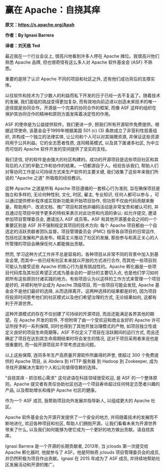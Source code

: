 # 赢在 Apache：自挠其痒

**原文：https://s.apache.org/Apah**

**作者：By Ignasi Barrera**

**译者：刘天栋 Ted**

最近我在一个行业会议上, 很高兴地看到许多人停在 Apache 摊位。我很高兴他们熟悉 Apache 品牌, 但也很奇怪有这么多人对 Apache 软件基金会 (ASF) 不熟悉。

重要的是除了认识 Apache 不同的项目和社区之外, 还有他们成功背后的支撑实体。

以往软件和技术为了少数人的利益而私下开发的日子已经一去不复返了。随着技术的发展, 我们面临的挑战变得更加复杂, 而有效地向前迈进以创造未来技术的唯一途径就是协同合作。开源是一个完美的协同合作的框架, 而像 ASF 这样的组织在保护其协同合作的精神和原则方面发挥着决定性的作用。

ASF 的使命是为公益提供软件。我们更进一步, 把我们所有开源软件免费提供。根据这项使命, 该基金会于1999年根据美国 501 (c) (3) 条款成立了非营利性慈善组织, 并构成一个独立的法律实体, 让公司和个人可以对其捐赠资源, 并保证这些资源将用于公共利益。它的全志愿者性质, 连同精英模式, 以及其下属诸多社区, 为中立而可信的 Apache 软件开发的空间提供了坚实的支柱。

我们坚信, 好的软件是由强大的社区构建的。成功的开源项目是这些项目社区和其背后的人们的辛勤工作和协作的结果。一切都源自于人。经验告诉我们, 帮助人们对等协同工作是以可持续方式来生产软件的主要关键, 我们收集了这些年来我们所说的 "Apache 之道" 所吸取的经验教训。

这种 Apache 之道是所有 Apache 项目遵循的一套核心行为准则, 旨在确保项目是独立和多样的, 无论何种性别, 文化, 时区, 雇主, 专业知识, 任何人都可以参与 。可以通过提供修补程序或实现新功能来开始项目协作, 但功劳不仅由代码贡献来衡量。帮助用户、改进文档、推广项目和其他非编码活动是非常宝贵和被认可的, 并且通过在项目中授予更多的特权来表示对此功劳和内涵的承认: 如允许提交, 邀请参加项目管理委员会, 邀请加入 ASF 成员等。ASF 和其他开源基金会之间的一个重要区别是 ASF 并不强制规定其项目的技术方向: 每个 Apache 项目都由一个自选定的活跃贡献者团队监督。项目管理委员会 (PMC) 指导各自项目的日常运作, 包括社区发展和产品发布。精英主义推动了社区的发展, 那些参与和真正关心的人所管理的项目会确保任何人都能做出贡献。

然而, 学习这种方式工作并不总是容易的。各种项目从非常不同的背景中加入到基金会里, 而其中一些已经有社区本来就以开放的方式进行合作, 而其他一些项目则可能认为接受这些 Apache 的核心行为是有挑战性的。Apache 孵化器是一些项目代码库及其社区希望正式成为基金会的一部分的主要切入点, 也是他们学习如何把所有这些原则付诸实践的地方。有些项目认为以这样的工作方式来管理一个项目是好的, 并顺利地毕业成为 Apache 顶级项目, 而一些项目可能会发现, Apache 基金会不是他们最好的选择, 从而选择离开。这两种选择的结果都是好的, 因为项目将投资时间思考他们的社区模式以及他们希望治理的方式, 无论结果如何, 这都有利于开源世界。

这种开源模式的存在不仅创建了可持续的开源项目, 而且还能满足各界其他的期望。在 Apache 开发的软件, 不但附带了由一个受欢迎和商业友好的 Apache 许可证所授予的一系列保障, 同时也得到了其他开放治理模式的产物, 如项目独立性或定义良好的项目生命周期等。ASF 不仅定义了项目在活跃期间的运行方式, 而且还确定了项目在达到其生命周期结束时将会发生的情况, 这对于项目采用者来说也是很重要的, 而一般开源项目并不常考虑这些问题。

以上这些保障, 连同多年生产高质量开源软件所赢得的声誉, 使超过 300 个免费提供的 Apache 项目, 从 Abdera 到 HTTP 服务器 到 Hadoop 到 Zookeeper, 成为寻找开源解决方案的个人和公司值得信赖的选择。

"自挠其痒 - 抓住核心需求" 这句谚语在科技领域很受欢迎, 是 ASF 的一个整体原则。Apache 提交者有责任协助社区创造一个项目寿命超过任何特定志愿者兴趣的产品, 以及帮助增长和维护 Apache 社区的健康。

作为一个 ASF 成员, 我帮助项目向外发展并指导新人, 以组成更大的 Apache 社区。

Apache 软件基金会为开源开发提供了一个安全的地方, 并将随着技术的发展而不断地进化, 欢迎各种项目和社区, 帮助人们拥抱开源。让我们看看未来为开源世界带来了什么, 以及我们如何能够为使它成为一个更好的地方做出贡献。请自挠其痒。

Ignasi Barrera 是一个开源的长期贡献者, 2013年, 当 jclouds 第一次提交给 Apache 孵化器时, 他就参与了 ASF。他是阿帕奇 jclouds 项目管理委员会的成员, 并仍然积极为项目作出贡献。Ignasi 在 2015 年成为了 ASF 成员, 并持续地帮助社区发展活动和开源的推广。
